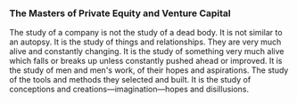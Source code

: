 ### The Masters of Private Equity and Venture Capital

The study of a company is not the study of a dead body. It is not similar to an autopsy. It is the study of things and relationships. They are very much alive and constantly changing. It is the study of something very much alive which falls or breaks up unless constantly pushed ahead or improved. It is the study of men and men's work, of their hopes and aspirations. The study of the tools and methods they selected and built. It is the study of conceptions and creations—imagination—hopes and disillusions.



